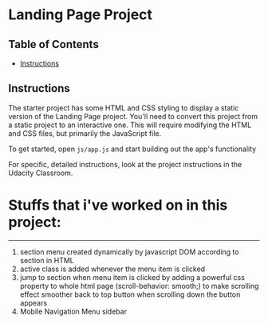 # Landing Page Project

## Table of Contents

* [Instructions](#instructions)

## Instructions

The starter project has some HTML and CSS styling to display a static version of the Landing Page project. You'll need to convert this project from a static project to an interactive one. This will require modifying the HTML and CSS files, but primarily the JavaScript file.

To get started, open `js/app.js` and start building out the app's functionality

For specific, detailed instructions, look at the project instructions in the Udacity Classroom.

# Stuffs that i've worked on in this project:
---------------------------------------------
1. section menu created dynamically by javascript DOM according to section in HTML
2. active class is added whenever the menu item is clicked
3. jump to section when menu item is clicked by adding a powerful css property to whole html page (scroll-behavior: smooth;) to make scrolling effect smoother
 back to top button when scrolling down the button appears
4. Mobile Navigation Menu sidebar 
